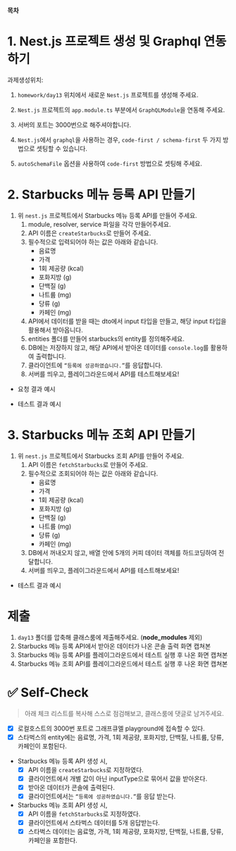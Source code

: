 **목차**

# 1. Nest.js 프로젝트 생성 및 Graphql 연동하기

과제생성위치:

1. `homework/day13` 위치에서 새로운 `Nest.js` 프로젝트를 생성해 주세요.

1. `Nest.js` 프로젝트의 `app.module.ts` 부분에서 `GraphQLModule`을 연동해 주세요.
1. 서버의 포트는 3000번으로 해주셔야합니다.
1. `Nest.js`에서 `graphql`을 사용하는 경우, `code-first / schema-first` 두 가지 방법으로 셋팅할 수 있습니다.
1. `autoSchemaFile` 옵션을 사용하여 `code-first` 방법으로 셋팅해 주세요.

# 2. Starbucks 메뉴 등록 API 만들기

1. 위 `nest.js` 프로젝트에서 Starbucks 메뉴 등록 API를 만들어 주세요.
    1. module, resolver, service 파일을 각각 만들어주세요.
    2. API 이름은 `createStarbucks`로 만들어 주세요.
    3. 필수적으로 입력되어야 하는 값은 아래와 같습니다.
        - 음료명
        - 가격
        - 1회 제공량 (kcal)
        - 포화지방 (g)
        - 단백질 (g)
        - 나트륨 (mg)
        - 당류 (g)
        - 카페인 (mg)
    4. API에서 데이터를 받을 때는 dto에서 input 타입을 만들고, 해당 input 타입을 활용해서 받아옵니다.
    5. entities 폴더를 만들어 starbucks의 entity를 정의해주세요.
    6. DB에는 저장하지 않고, 해당 API에서 받아온 데이터를 `console.log`를 활용하여 출력합니다.
    7. 클라이언트에 `“등록에 성공하였습니다.”`를 응답합니다.
    8. 서버를 띄우고, 플레이그라운드에서 API를 테스트해보세요!

-   요청 결과 예시

-   테스트 결과 예시

# 3. Starbucks 메뉴 조회 API 만들기

1. 위 `nest.js` 프로젝트에서 Starbucks 조회 API를 만들어 주세요.
    1. API 이름은 `fetchStarbucks`로 만들어 주세요.
    2. 필수적으로 조회되어야 하는 값은 아래와 같습니다.
        - 음료명
        - 가격
        - 1회 제공량 (kcal)
        - 포화지방 (g)
        - 단백질 (g)
        - 나트륨 (mg)
        - 당류 (g)
        - 카페인 (mg)
    3. DB에서 꺼내오지 않고, 배열 안에 5개의 커피 데이터 객체를 하드코딩하여 전달합니다.
    4. 서버를 띄우고, 플레이그라운드에서 API를 테스트해보세요!

-   테스트 결과 예시

# 제출

1. `day13` 폴더를 압축해 클래스룸에 제출해주세요. (**node_modules** 제외)
2. Starbucks 메뉴 등록 API에서 받아온 데이터가 나온 콘솔 출력 화면 캡쳐본
3. Starbucks 메뉴 등록 API를 플레이그라운드에서 테스트 실행 후 나온 화면 캡쳐본
4. Starbucks 메뉴 조회 API를 플레이그라운드에서 테스트 실행 후 나온 화면 캡쳐본

# ✅ Self-Check

> 아래 체크 리스트를 복사해 스스로 점검해보고, 클래스룸에 댓글로 남겨주세요.

-   [x] 로컬호스트의 3000번 포트로 그래프큐엘 playground에 접속할 수 있다.
-   [x] 스타벅스의 entity에는 음료명, 가격, 1회 제공량, 포화지방, 단백질, 나트륨, 당류, 카페인이 포함된다.
-   Starbucks 메뉴 등록 API 생성 시,
    -   [x] API 이름을 `createStarbucks`로 지정하였다.
    -   [x] 클라이언트에서 개별 값이 아닌 inputType으로 묶어서 값을 받아온다.
    -   [x] 받아온 데이터가 콘솔에 출력된다.
    -   [x] 클라이언트에서는 `“등록에 성공하였습니다.”`를 응답 받는다.
-   Starbucks 메뉴 조회 API 생성 시,
    -   [x] API 이름을 `fetchStarbucks`로 지정하였다.
    -   [x] 클라이언트에서 스타벅스 데이터를 5개 응답받는다.
    -   [x] 스타벅스 데이터는 음료명, 가격, 1회 제공량, 포화지방, 단백질, 나트륨, 당류, 카페인을 포함한다.
